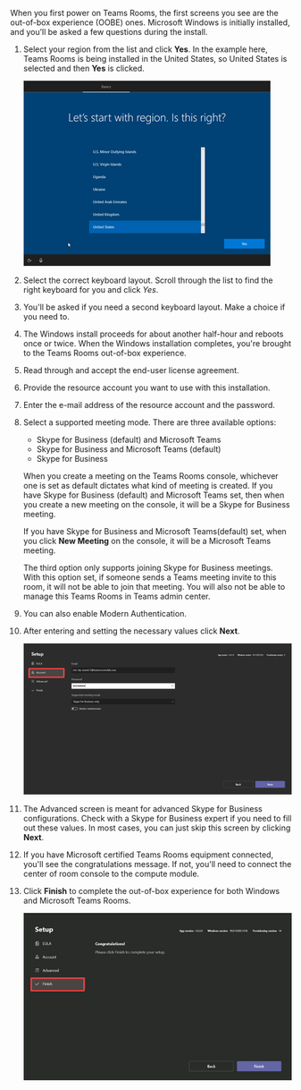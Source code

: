 When you first power on Teams Rooms, the first screens you see are the out-of-box experience (OOBE) ones. Microsoft Windows is initially installed, and you’ll be asked a few questions during the install.

1. Select your region from the list and click **Yes**. In the example here, Teams Rooms is being installed in the United States, so United States is selected and then **Yes** is clicked.

   ![Initial Windows install region verification screen](../media/out-box-region.png)

2. Select the correct keyboard layout. Scroll through the list to find the right keyboard for you and click *Yes*.
1. You'll be asked if you need a second keyboard layout. Make a choice if you need to.
1. The Windows install proceeds for about another half-hour and reboots once or twice. When the Windows installation completes, you're brought to the Teams Rooms out-of-box experience.
1. Read through and accept the end-user license agreement. 
1. Provide the resource account you want to use with this installation.
1. Enter the e-mail address of the resource account and the password. 
1. Select a supported meeting mode.  There are three available options:

   - Skype for Business (default) and Microsoft Teams
   - Skype for Business and Microsoft Teams (default)
   - Skype for Business

   When you create a meeting on the Teams Rooms console, whichever one is set as default dictates what kind of meeting is created. If you have Skype for Business (default) and Microsoft Teams set, then when you create a new meeting on the console, it will be a Skype for Business meeting.

   If you have Skype for Business and Microsoft Teams(default) set, when you click **New Meeting** on the console, it will be a Microsoft Teams meeting.

   The third option only supports joining Skype for Business meetings. With this option set, if someone sends a Teams meeting invite to this room, it will not be able to join that meeting. You will also not be able to manage this Teams Rooms in Teams admin center.

1. You can also enable Modern Authentication. 
1. After entering and setting the necessary values click **Next**. 

   ![Click Next after your password](../media/out-box-initial-setup-options.png)

1. The Advanced screen is meant for advanced Skype for Business configurations. Check with a Skype for Business expert if you need to fill out these values. In most cases, you can just skip this screen by clicking **Next**.
1. If you have Microsoft certified Teams Rooms equipment connected, you'll see the congratulations message. If not, you'll need to connect the center of room console to the compute module.
1. Click **Finish** to complete the out-of-box experience for both Windows and Microsoft Teams Rooms.

   ![Finish the out-of-box experience](../media/out-box-finish.png)
